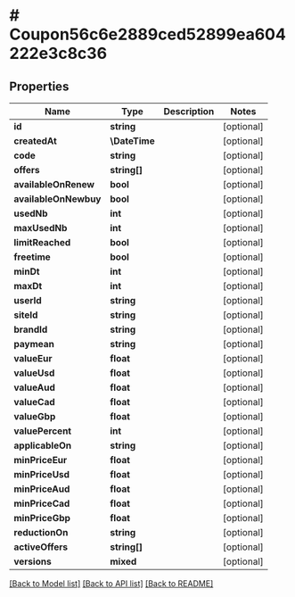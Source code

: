 # # Coupon56c6e2889ced52899ea604222e3c8c36

## Properties

Name | Type | Description | Notes
------------ | ------------- | ------------- | -------------
**id** | **string** |  | [optional]
**createdAt** | **\DateTime** |  | [optional]
**code** | **string** |  | [optional]
**offers** | **string[]** |  | [optional]
**availableOnRenew** | **bool** |  | [optional]
**availableOnNewbuy** | **bool** |  | [optional]
**usedNb** | **int** |  | [optional]
**maxUsedNb** | **int** |  | [optional]
**limitReached** | **bool** |  | [optional]
**freetime** | **bool** |  | [optional]
**minDt** | **int** |  | [optional]
**maxDt** | **int** |  | [optional]
**userId** | **string** |  | [optional]
**siteId** | **string** |  | [optional]
**brandId** | **string** |  | [optional]
**paymean** | **string** |  | [optional]
**valueEur** | **float** |  | [optional]
**valueUsd** | **float** |  | [optional]
**valueAud** | **float** |  | [optional]
**valueCad** | **float** |  | [optional]
**valueGbp** | **float** |  | [optional]
**valuePercent** | **int** |  | [optional]
**applicableOn** | **string** |  | [optional]
**minPriceEur** | **float** |  | [optional]
**minPriceUsd** | **float** |  | [optional]
**minPriceAud** | **float** |  | [optional]
**minPriceCad** | **float** |  | [optional]
**minPriceGbp** | **float** |  | [optional]
**reductionOn** | **string** |  | [optional]
**activeOffers** | **string[]** |  | [optional]
**versions** | **mixed** |  | [optional]

[[Back to Model list]](../../README.md#models) [[Back to API list]](../../README.md#endpoints) [[Back to README]](../../README.md)
